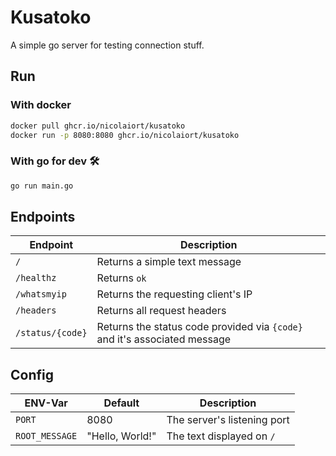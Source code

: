# Kusatoko

A simple go server for testing connection stuff.

## Run

### With docker

```bash
docker pull ghcr.io/nicolaiort/kusatoko
docker run -p 8080:8080 ghcr.io/nicolaiort/kusatoko
```

### With go for dev 🛠️

```bash
go run main.go
```

## Endpoints

| Endpoint         | Description                                                               |
| ---------------- | ------------------------------------------------------------------------- |
| `/`              | Returns a simple text message                                             |
| `/healthz`       | Returns `ok`                                                              |
| `/whatsmyip`     | Returns the requesting client's IP                                        |
| `/headers`       | Returns all request headers                                               |
| `/status/{code}` | Returns the status code provided via `{code}` and it's associated message |

## Config

| ENV-Var        | Default         | Description                 |
| -------------- | --------------- | --------------------------- |
| `PORT`         | 8080            | The server's listening port |
| `ROOT_MESSAGE` | "Hello, World!" | The text displayed on `/`   |
